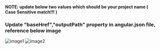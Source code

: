 #### NOTE: update below two values which should be your project name ( Case Sensitive match!!! )

### Update "baseHref","outputPath" property in angular.json file, reference below image 




![image1](https://user-images.githubusercontent.com/13028448/165002987-1f4d69f4-a79b-43c3-8dc8-58c908e724b5.png)
![image2](https://user-images.githubusercontent.com/13028448/167311974-61b6a8bd-584b-431d-83d2-0fe8257022aa.png)
